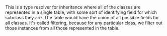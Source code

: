 This is a type resolver for inheritance where all of the classes are represented in a single table, with some sort of identifying field for which subclass they are. The table would have the union of all possible fields for all classes. It's called filtering, because for any particular class, we filter out those instances from all those represented in the table.